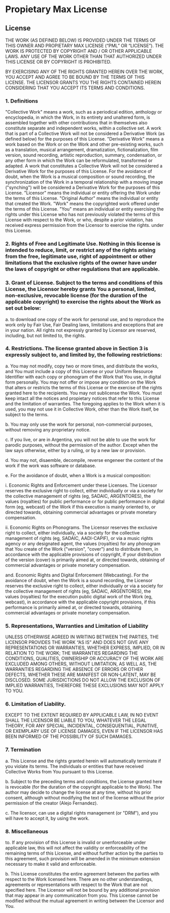 # Propietary Max License
## License

THE WORK (AS DEFINED BELOW) IS PROVIDED UNDER THE TERMS OF THIS OWNER AND PROPIETARY MAX LICENSE (“PML” OR “LICENSE”). THE WORK IS PROTECTED BY COPYRIGHT AND / OR OTHER APPLICABLE LAWS. ANY USE OF THE WORK OTHER THAN THAT AUTHORIZED UNDER THIS LICENSE OR BY COPYRIGHT IS PROHIBITED.

BY EXERCISING ANY OF THE RIGHTS GRANTED HEREIN OVER THE WORK, YOU ACCEPT AND AGREE TO BE BOUND BY THE TERMS OF THIS LICENSE. THE LICENSOR GRANTS YOU THE RIGHTS CONTAINED HEREIN CONSIDERING THAT YOU ACCEPT ITS TERMS AND CONDITIONS.

### 1. Definitions

"Collective Work" means a work, such as a periodical edition, anthology or encyclopedia, in which the Work, in its entirety and unaltered form, is assembled together with other contributions that in themselves also constitute separate and independent works, within a collective set. A work that is part of a Collective Work will not be considered a Derivative Work (as defined below) for the purposes of this License.
"Derivative Work" means a work based on the Work or on the Work and other pre-existing works, such as a translation, musical arrangement, dramatization, fictionalization, film version, sound recording, artistic reproduction, summary, condensation, or any other form in which the Work can be reformulated, transformed or adapted. A work that constitutes a Collective Work will not be considered a Derivative Work for the purposes of this License. For the avoidance of doubt, when the Work is a musical composition or sound recording, the synchronization of the Work in a temporal relationship with a moving image ("synching") will be considered a Derivative Work for the purposes of this License.
"Licensor" means the individual or entity offering the Work under the terms of this License.
"Original Author" means the individual or entity that created the Work.
"Work" means the copyrighted work offered under the terms of this License.
"You" means an individual or entity exercising the rights under this License who has not previously violated the terms of this License with respect to the Work, or who, despite a prior violation, has received express permission from the Licensor to exercise the rights. under this License.

### 2. Rights of Free and Legitimate Use. Nothing in this license is intended to reduce, limit, or restrict any of the rights arising from the free, legitimate use, right of appointment or other limitations that the exclusive rights of the owner have under the laws of copyright or other regulations that are applicable.

### 3. Grant of License. Subject to the terms and conditions of this License, the Licensor hereby grants You a personal, limited, non-exclusive, revocable license (for the duration of the applicable copyright) to exercise the rights about the Work as set out below:

a. to download one copy of the work for personal use, and to reproduce the work only by Fair Use, Fair Dealing laws, limitations and exceptions that are in your nation.
All rights not expressly granted by Licensor are reserved, including, but not limited to, the rights.

### 4. Restrictions. The license granted above in Section 3 is expressly subject to, and limited by, the following restrictions:


a. You may not modify, copy two or more times, and distribute the works, and You must include a copy of this License or your Uniform Resource Identifier with each copy or phonogram of the Work that You use, in digital form personally. You may not offer or impose any condition on the Work that alters or restricts the terms of this License or the exercise of the rights granted here to the recipients. You may not sublicense the Work. You must keep intact all the notices and propietary notices that refer to this License and the limitation of warranties. The foregoing applies to the Work when it is  used, you may not use it in Collective Work, other than the Work itself, be subject to the terms.

b. You may only use the work for personal, non-commercial purposes, without removing any proprietary notice.

c. If you live, or are in Argentina, you will not be able to use the work for parodic purposes, without the permission of the author. Except when the law says otherwise, either by a ruling, or by a new law or provision.

d. You may not, disaemble, decompile, reverse engeneer the content of the work if the work was software or database.

e. For the avoidance of doubt, when a Work is a musical composition:

i. Economic Rights and Enforcement under these Licenses. The Licensor reserves the exclusive right to collect, either individually or via a society for the collective management of rights (eg, SADAIC, ARGENTORES), the values ​​(royalties) for public performance or for public performance in digital form (eg, webcast) of the Work if this execution is mainly oriented to, or directed towards, obtaining commercial advantages or private monetary compensation.


ii. Economic Rights on Phonograms. The Licensor reserves the exclusive right to collect, either individually, via a society for the collective management of rights (eg, SADAIC, AADI-CAPIF), or via a music rights agency or any designated agent, the values ​​(royalties) for any phonogram that You create of the Work ("version", "cover") and to distribute them, in accordance with the applicable provisions of copyright, if your distribution of the version (cover) is primarily aimed at, or directed towards, obtaining of commercial advantages or private monetary compensation.

and. Economic Rights and Digital Enforcement (Webcasting). For the avoidance of doubt, when the Work is a sound recording, the Licensor reserves the exclusive right to collect, either individually or via a society for the collective management of rights (eg, SADAIC, ARGENTORES), the values ​​(royalties) for the execution public digital work of the Work (eg, webcast), in accordance with the applicable copyright provisions, if this performance is primarily aimed at, or directed towards, obtaining commercial advantages or private monetary compensation.

### 5. Representations, Warranties and Limitation of Liability

UNLESS OTHERWISE AGREED IN WRITING BETWEEN THE PARTIES, THE LICENSOR PROVIDES THE WORK “AS IS” AND DOES NOT GIVE ANY REPRESENTATIONS OR WARRANTIES, WHETHER EXPRESS, IMPLIED, OR IN RELATION TO THE WORK; THE WARRANTIES REGARDING THE CONDITIONS, QUALITIES, OWNERSHIP OR ACCURACY OF THE WORK ARE EXCLUDED AMONG OTHERS, WITHOUT LIMITATION, AS WELL AS, THE WARRANTIES REGARDING THE ABSENCE OF ERRORS OR OTHER DEFECTS, WHETHER THESE ARE MANIFEST OR NON-LATENT, MAY BE DISCLOSED. SOME JURISDICTIONS DO NOT ALLOW THE EXCLUSION OF IMPLIED WARRANTIES, THEREFORE THESE EXCLUSIONS MAY NOT APPLY TO YOU.

### 6. Limitation of Liability. 
EXCEPT TO THE EXTENT REQUIRED BY APPLICABLE LAW, IN NO EVENT SHALL THE LICENSOR BE LIABLE TO YOU, WHATEVER THE LEGAL THEORY, FOR ANY SPECIAL, INCIDENTAL, CONSEQUENTIAL, PUNITIVE, OR EXEMPLARY USE OF LICENSE DAMAGES, EVEN IF THE LICENSOR HAS BEEN INFORMED OF THE POSSIBILITY OF SUCH DAMAGES.

### 7. Termination

a. This License and the rights granted herein will automatically terminate if you violate its terms. The individuals or entities that have received Collective Works from You pursuant to this License.

b. Subject to the preceding terms and conditions, the License granted here is revocable (for the duration of the copyright applicable to the Work). The author may decide to change the license at any time, without his prior consent, although without modifying the text of the license without the prior permission of the creator (Alejo Fernandez).

c. The licensor, can use a digital rights management (or "DRM"), and you will have to accept it, by using the work.

### 8. Miscellaneous

to. If any provision of this License is invalid or unenforceable under applicable law, this will not affect the validity or enforceability of the remaining terms of this License, and without further action by the parties to this agreement, such provision will be amended in the minimum extension necessary to make it valid and enforceable.

b. This License constitutes the entire agreement between the parties with respect to the Work licensed here. There are no other understandings, agreements or representations with respect to the Work that are not specified here. The Licensor will not be bound by any additional provision that may appear in any communication from you. This License cannot be modified without the mutual agreement in writing between the Licensor and You.
